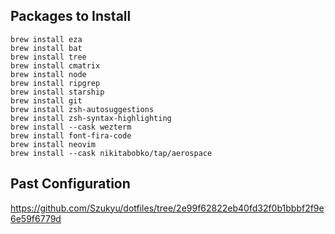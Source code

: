## Packages to Install

```
brew install eza
brew install bat
brew install tree
brew install cmatrix
brew install node
brew install ripgrep
brew install starship
brew install git
brew install zsh-autosuggestions
brew install zsh-syntax-highlighting
brew install --cask wezterm
brew install font-fira-code
brew install neovim
brew install --cask nikitabobko/tap/aerospace
```

## Past Configuration

https://github.com/Szukyu/dotfiles/tree/2e99f62822eb40fd32f0b1bbbf2f9e6e59f6779d
